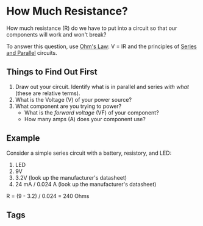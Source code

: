 # How Much Resistance?

How much resistance (R) do we have to put into a circuit so that our components will work and won't break?  

To answer this question, use [Ohm's Law](../202305080119): V = IR and the principles of [Series and Parallel](../202305080141) circuits.  

## Things to Find Out First
1. Draw out your circuit. Identify what is in parallel and series *with what* (these are relative terms).  
1. What is the Voltage (V) of your power source?  
2. What component are you trying to power?  
    * What is the *forward voltage* (VF) of your component?
    * How many amps (A) does your component use?  

## Example
Consider a simple series circuit with a battery, resistory, and LED:

1. LED
2. 9V
3. 3.2V (look up the manufacturer's datasheet)
4. 24 mA / 0.024 A (look up the manufacturer's datasheet)

R = (9 - 3.2) / 0.024 = 240 Ohms

## Tags
